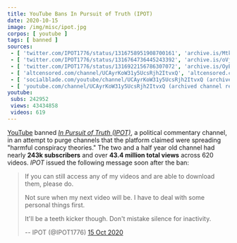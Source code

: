 ```yaml
---
title: YouTube Bans In Pursuit of Truth (IPOT)
date: 2020-10-15
image: /img/misc/ipot.jpg
corpos: [ youtube ]
tags: [ banned ]
sources:
 - [ 'twitter.com/IPOT1776/status/1316758951908700161', 'archive.is/MtkrW' ]
 - [ 'twitter.com/IPOT1776/status/1316764736445243392', 'archive.is/oVj3Y' ]
 - [ 'twitter.com/IPOT1776/status/1316922156786307072', 'archive.is/OyEtk' ]
 - [ 'altcensored.com/channel/UCAyrKoW31y5UcsRjh2ItvxQ', 'altcensored.com/channel/UCAyrKoW31y5UcsRjh2ItvxQ' ]
 - [ 'socialblade.com/youtube/channel/UCAyrKoW31y5UcsRjh2ItvxQ (archived)', 'archive.is/TMi4E' ]
 - [ 'youtube.com/channel/UCAyrKoW31y5UcsRjh2ItvxQ (archived channel removal notice)', 'archive.is/0omjC/image' ]
youtube:
 subs: 242952
 views: 43434858
 videos: 619
---
```


[YouTube](/youtube/) banned [_In Pursuit of Truth
(IPOT)_](https://www.bitchute.com/channel/Xe2ztraIRXRX/), a political
commentary channel, in an attempt to purge channels that the platform claimed
were spreading "harmful conspiracy theories." The two and a half year old
channel had nearly **243k subscribers** and over **43.4 million total views**
across 620 videos. _IPOT_ issued the following message soon after the ban:

> If you can still access any of my videos and are able to download them,
> please do.
>
> Not sure when my next video will be. I have to deal with some personal things
> first.
>
> It'll be a teeth kicker though.  Don't mistake silence for inactivity.
>
> -- IPOT (@IPOT1776) [15 Oct 2020](https://archive.is/oVj3Y)
